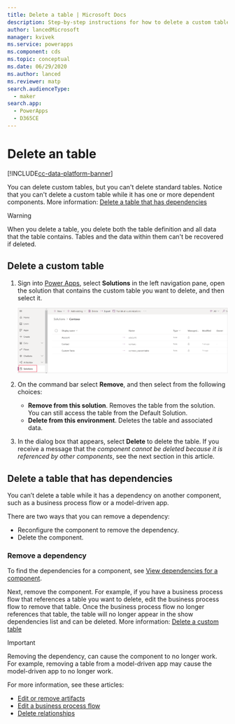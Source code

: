 ```yaml
---
title: Delete a table | Microsoft Docs
description: Step-by-step instructions for how to delete a custom table and clear all data in Power Apps
author: lancedMicrosoft
manager: kvivek
ms.service: powerapps
ms.component: cds
ms.topic: conceptual
ms.date: 06/29/2020
ms.author: lanced
ms.reviewer: matp
search.audienceType: 
  - maker
search.app: 
  - PowerApps
  - D365CE
---
```


# Delete an table
[!INCLUDE[cc-data-platform-banner](../../includes/cc-data-platform-banner.md)]

You can delete custom tables, but you can't delete standard tables. Notice that you can't delete a custom table while it has one or more dependent components. More information: [Delete a table that has dependencies](#delete-a-table-that-has-dependencies)

> [!WARNING]
> When you delete a table, you delete both the table definition and all data that the table contains. Tables and the data within them can't be recovered if deleted.

## Delete a custom table
1. Sign into [Power Apps](https://make.powerapps.com/?utm_source=padocs&utm_medium=linkinadoc&utm_campaign=referralsfromdoc), select **Solutions** in the left navigation pane, open the solution that contains the custom table you want to delete, and then select it.

    ![Table Details](./media/data-platform-cds-create-entity/entitylist.png "Table List")

2. On the command bar select **Remove**, and then select from the following choices:  
   - **Remove from this solution**. Removes the table from the solution. You can still access the table from the Default Solution. 
   - **Delete from this environment**. Deletes the table and associated data. 

3. In the dialog box that appears, select **Delete** to delete the table. If you receive a message that the *component cannot be deleted because it is referenced by other components*, see the next section in this article. 

## Delete a table that has dependencies
You can’t delete a table while it has a dependency on another component, such as a business process flow or a model-driven app. 

There are two ways that you can remove a dependency: 
- Reconfigure the component to remove the dependency. 
- Delete the component. 

### Remove a dependency
To find the dependencies for a component, see [View dependencies for a component](view-component-dependencies.md). 

Next, remove the component. For example, if you have a business process flow that references a table you want to delete, edit the business process flow to remove that table. Once the business process flow no longer references that table, the table will no longer appear in the show dependencies list and can be deleted. More information: [Delete a custom table](#delete-a-custom-table)   

> [!IMPORTANT]
> Removing the dependency, can cause the component to no longer work. For example, removing a table from a model-driven app may cause the model-driven app to no longer work. 

For more information, see these articles: 
- [Edit or remove artifacts](../model-driven-apps/add-edit-app-components.md#edit-or-remove-artifacts)
- [Edit a business process flow](/power-automate/create-business-process-flow#edit-a-business-process-flow)
- [Delete relationships](create-edit-1n-relationships-portal.md#delete-relationships)
